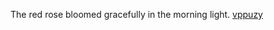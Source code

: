 The red rose bloomed gracefully in the morning light. <a href="https://en.ueh.edu.vn/new-free-robux_PY31OX.pdf">vppuzy</a>
